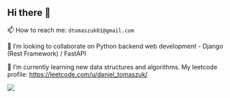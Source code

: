 ## Hi there 👋

📫 How to reach me: `dtomaszuk01@gmail.com`

👯 I’m looking to collaborate on Python backend web development - Django (Rest Framework) / FastAPI

🌱 I’m currently learning new data structures and algorithms. My leetcode profile: https://leetcode.com/u/daniel_tomaszuk/

![](https://leetcard.jacoblin.cool/daniel_tomaszuk?ext=heatmap&cache=1800)



<!--
**daniel-tomaszuk/daniel-tomaszuk** is a ✨ _special_ ✨ repository because its `README.md` (this file) appears on your GitHub profile.

Here are some ideas to get you started:

- 🔭 I’m currently working on ...
- 🌱 I’m currently learning ...
- 👯 I’m looking to collaborate on ...
- 🤔 I’m looking for help with ...
- 💬 Ask me about ...
- 📫 How to reach me: ...
- 😄 Pronouns: ...
- ⚡ Fun fact: ...
-->
